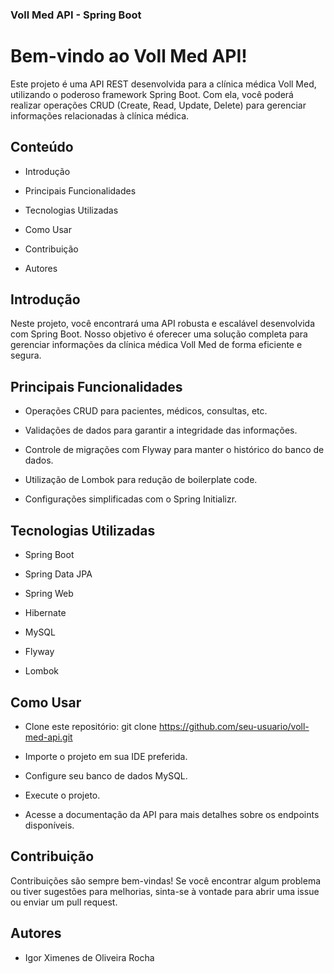 ### Voll Med API - Spring Boot

# Bem-vindo ao Voll Med API!

Este projeto é uma API REST desenvolvida para a clínica médica Voll Med, utilizando o poderoso framework Spring Boot. Com ela, você poderá realizar operações CRUD (Create, Read, Update, Delete) para gerenciar informações relacionadas à clínica médica.

## Conteúdo

- Introdução

- Principais Funcionalidades

- Tecnologias Utilizadas

- Como Usar

- Contribuição

- Autores

## Introdução
Neste projeto, você encontrará uma API robusta e escalável desenvolvida com Spring Boot. Nosso objetivo é oferecer uma solução completa para gerenciar informações da clínica médica Voll Med de forma eficiente e segura.

## Principais Funcionalidades

- Operações CRUD para pacientes, médicos, consultas, etc.
  
- Validações de dados para garantir a integridade das informações.
  
- Controle de migrações com Flyway para manter o histórico do banco de dados.
  
- Utilização de Lombok para redução de boilerplate code.
  
- Configurações simplificadas com o Spring Initializr.

## Tecnologias Utilizadas
- Spring Boot
  
- Spring Data JPA
  
- Spring Web
  
- Hibernate
  
- MySQL
  
- Flyway
  
- Lombok

## Como Usar
- Clone este repositório: git clone https://github.com/seu-usuario/voll-med-api.git
  
- Importe o projeto em sua IDE preferida.
  
- Configure seu banco de dados MySQL.
  
- Execute o projeto.
  
- Acesse a documentação da API para mais detalhes sobre os endpoints disponíveis.

## Contribuição
Contribuições são sempre bem-vindas! Se você encontrar algum problema ou tiver sugestões para melhorias, sinta-se à vontade para abrir uma issue ou enviar um pull request.

## Autores
- Igor Ximenes de Oliveira Rocha
